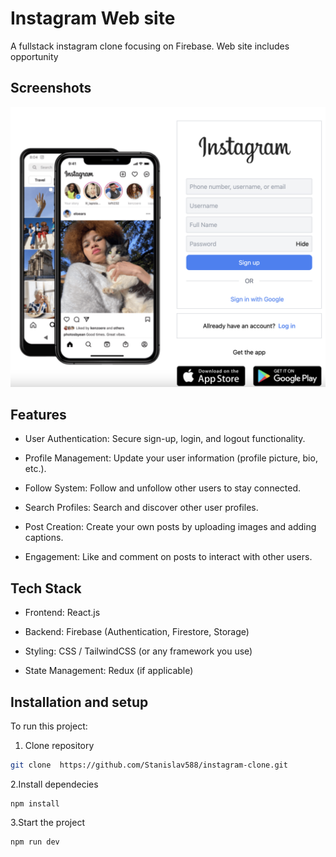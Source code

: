 # Instagram Web site

A fullstack instagram clone focusing on Firebase. Web site includes opportunity

## Screenshots
<img src="https://github.com/Stanislav588/instagram-clone/blob/main/auth-page.png" />

## Features

- User Authentication: Secure sign-up, login, and logout functionality.

- Profile Management: Update your user information (profile picture, bio, etc.).

- Follow System: Follow and unfollow other users to stay connected.

- Search Profiles: Search and discover other user profiles.

- Post Creation: Create your own posts by uploading images and adding captions.

- Engagement: Like and comment on posts to interact with other users.

## Tech Stack

- Frontend: React.js

- Backend: Firebase (Authentication, Firestore, Storage)

- Styling: CSS / TailwindCSS (or any framework you use)

- State Management: Redux (if applicable)

## Installation and setup

To run this project:

1. Clone repository

```bash
git clone  https://github.com/Stanislav588/instagram-clone.git

```

2.Install dependecies

```
npm install
```

3.Start the project

```
npm run dev
```

